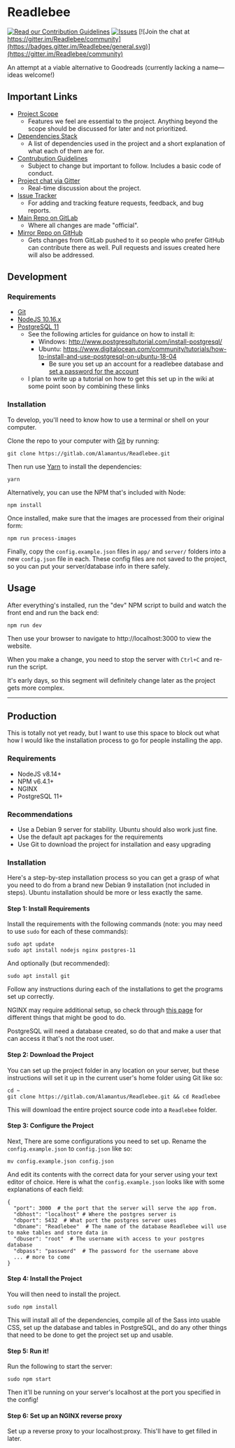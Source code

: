 # Readlebee

[![Read our Contribution Guidelines](https://badges.frapsoft.com/os/v1/open-source.svg?v=102)](./CONTRIBUTING.md) [![Issues](https://img.shields.io/github/issues/Alamantus/Readlebee.svg)](https://gitlab.com/Alamantus/Readlebee/issues) [![Join the chat at https://gitter.im/Readlebee/community](https://badges.gitter.im/Readlebee/general.svg)](https://gitter.im/Readlebee/community)

An attempt at a viable alternative to Goodreads (currently lacking a name—ideas welcome!)

## Important Links

- [Project Scope](https://gitlab.com/Alamantus/Readlebee/wikis/Project-Scope)
  - Features we feel are essential to the project. Anything beyond the scope should be discussed for later and not prioritized.
- [Dependencies Stack](https://gitlab.com/Alamantus/Readlebee/wikis/Dependencies-Stack)
  - A list of dependencies used in the project and a short explanation of what each of them are for.
- [Contrubution Guidelines](./CONTRIBUTING.md)
  - Subject to change but important to follow. Includes a basic code of conduct.
- [Project chat via Gitter](https://gitter.io/Readlebee)
  - Real-time discussion about the project.
- [Issue Tracker](https://gitlab.com/Alamantus/Readlebee/issues)
  - For adding and tracking feature requests, feedback, and bug reports.
- [Main Repo on GitLab](https://gitlab.com/Alamantus/Readlebee)
  - Where all changes are made "official".
- [Mirror Repo on GitHub](https://github.com/Alamantus/Readlebee)
  - Gets changes from GitLab pushed to it so people who prefer GitHub can contribute there as well. Pull requests and issues created here will also be addressed.

## Development

### Requirements

- [Git](https://git-scm.com/)
- [NodeJS 10.16.x](https://nodejs.org/)
- [PostgreSQL 11](https://www.postgresql.org/download/)
  - See the following articles for guidance on how to install it:
    - Windows: http://www.postgresqltutorial.com/install-postgresql/
    - Ubuntu: https://www.digitalocean.com/community/tutorials/how-to-install-and-use-postgresql-on-ubuntu-18-04
      - Be sure you set up an account for a readlebee database and [set a password for the account](https://stackoverflow.com/a/12721095)
  - I plan to write up a tutorial on how to get this set up in the wiki at some point soon by combining these links

### Installation

To develop, you'll need to know how to use a terminal or shell on your computer.

Clone the repo to your computer with [Git](https://git-scm.com/) by running:

```
git clone https://gitlab.com/Alamantus/Readlebee.git
```

Then run use [Yarn](https://yarnpkg.com) to install the dependencies:

```
yarn
```

Alternatively, you can use the NPM that's included with Node:

```
npm install
```

Once installed, make sure that the images are processed from their original form:

```
npm run process-images
```

Finally, copy the `config.example.json` files in `app/` and `server/` folders into a new `config.json` file in each.
These config files are not saved to the project, so you can put your server/database info in there safely.

## Usage

After everything's installed, run the "dev" NPM script to build and watch the front end and run the back end:

```
npm run dev
```

Then use your browser to navigate to http://localhost:3000 to view the website.

When you make a change, you need to stop the server with `Ctrl+C` and re-run the script.

It's early days, so this segment will definitely change later as the project gets more complex.

---

## Production

This is totally not yet ready, but I want to use this space to block out what how I would like the installation process
to go for people installing the app.

### Requirements

- NodeJS v8.14+
- NPM v6.4.1+
- NGINX
- PostgreSQL 11+

### Recommendations

- Use a Debian 9 server for stability. Ubuntu should also work just fine.
- Use the default apt packages for the requirements
- Use Git to download the project for installation and easy upgrading

### Installation

Here's a step-by-step installation process so you can get a grasp of what you need to do from a brand new
Debian 9 installation (not included in steps). Ubuntu installation should be more or less exactly the same.

#### Step 1: Install Requirements

Install the requirements with the following commands (note: you may need to use `sudo` for each of these commands):

```
sudo apt update
sudo apt install nodejs nginx postgres-11
```

And optionally (but recommended):
```
sudo apt install git
```

Follow any instructions during each of the installations to get the programs set up correctly.

NGINX may require additional setup, so check through [this page](https://www.digitalocean.com/community/tutorials/how-to-install-nginx-on-debian-9) for different things that might be good to do.

PostgreSQL will need a database created, so do that and make a user that can access it that's not the root user.

#### Step 2: Download the Project

You can set up the project folder in any location on your server, but these instructions will set it up in
the current user's home folder using Git like so:

```
cd ~
git clone https://gitlab.com/Alamantus/Readlebee.git && cd Readlebee
```

This will download the entire project source code into a `Readlebee` folder.

#### Step 3: Configure the Project

Next, There are some configurations you need to set up. Rename the `config.example.json` to `config.json` like so:

```
mv config.example.json config.json
```

And edit its contents with the correct data for your server using your text editor of choice. Here is what
the `config.example.json` looks like with some explanations of each field:

```
{
  "port": 3000  # the port that the server will serve the app from.
  "dbhost": "localhost" # Where the postgres server is
  "dbport": 5432  # What port the postgres server uses
  "dbname": "Readlebee"  # The name of the database Readlebee will use to make tables and store data in
  "dbuser": "root"  # The username with access to your postgres database
  "dbpass": "password"  # The password for the username above
  ... # more to come
}
```

#### Step 4: Install the Project

You will then need to install the project.

```
sudo npm install
```

This will install all of the dependencies, compile all of the Sass into usable CSS, set up the database and tables in PostgreSQL,
and do any other things that need to be done to get the project set up and usable.

#### Step 5: Run it!

Run the following to start the server:

```
sudo npm start
```

Then it'll be running on your server's localhost at the port you specified in the config!

#### Step 6: Set up an NGINX reverse proxy

Set up a reverse proxy to your localhost:proxy. This'll have to get filled in later.
